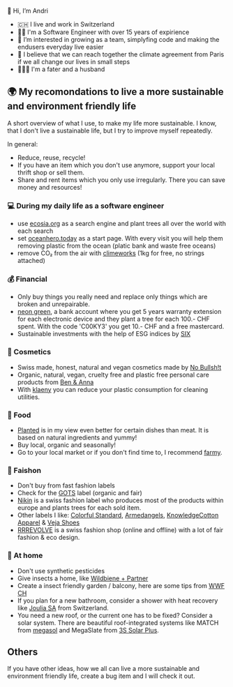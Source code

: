 👋 Hi, I’m Andri

- 🇨🇭 I live and work in Switzerland
- 👨‍💻 I'm a Software Engineer with over 15 years of expirience
- 👀 I’m interested in growing as a team, simplyfing code and making the endusers everyday live easier
- 🌱 I believe that we can reach together the climate agreement from Paris if we all change our lives in small steps
- 👨‍👩‍👧 I'm a fater and a husband

## 🌍 My recomondations to live a more sustainable and environment friendly life
A short overview of what I use, to make my life more sustainable. I know, that I don't live a sustainable life, but I try to improve myself repeatedly. 

In general:
- Reduce, reuse, recycle!
- If you have an item which you don't use anymore, support your local thrift shop or sell them.
- Share and rent items which you only use irregularly. There you can save money and resources!

### 💻 During my daily life as a software engineer
- use [ecosia.org](https://ecosia.org) as a search engine and plant trees all over the world with each search
- set [oceanhero.today](https://oceanhero.today) as a start page. With every visit you will help them removing plastic from the ocean (platic bank and waste free oceans)
- remove CO₂ from the air with [climeworks](https://climeworks.com/invitation/gqamVGqK) (1kg for free, no strings attached)

### 💰 Financial
- Only buy things you really need and replace only things which are broken and unrepairable.
- [neon green](https://www.neon-free.ch/en/neon-green), a bank account where you get 5 years warranty extension for each electronic device and they plant a tree for each 100.- CHF spent. With the code 'C00KY3' you get 10.- CHF and a free mastercard.
- Sustainable investments with the help of ESG indices by [SIX](https://www.six-group.com/en/products-services/the-swiss-stock-exchange/market-data/indices/esg-indices.html)

### 🧼 Cosmetics
- Swiss made, honest, natural and vegan cosmetics made by [No Bullsh!t](https://nobullshit.care?referral_code=98B3ppmubVnbLbWy)
- Organic, natural, vegan, cruelty free and plastic free personal care products from [Ben & Anna](https://benanna.ch)
- With [klaeny](https://klaeny.de/a/refer-a-friend/redeem/iw5vyq2mrueuymmxotgwzkloqykql6ieo97laqgp/5328) you can reduce your plastic consumption for cleaning utilities. 

### 🥘 Food
- [Planted](https://www.eatplanted.com) is in my view even better for certain dishes than meat. It is based on natural ingredients and yummy!
- Buy local, organic and seasonally!
- Go to your local market or if you don't find time to, I recommend [farmy](https://www.farmy.ch/invite/andri218?nzp).

### 👕 Faishon
- Don't buy from fast fashion labels
- Check for the [GOTS](https://global-standard.org) label (organic and fair)
- [Nikin](https://prz.io/kPAJ1RpiB) is a swiss fashion label who produces most of the products within europe and plants trees for each sold item.
- Other labels I like: [Colorful Standard](https://colorfulstandard.ch), [Armedangels](https://www.armedangels.com/), [KnowledgeCotton Apparel](https://knowledgecottonapparel.com) & [Veja Shoes](https://www.veja-store.com)
- [RRREVOLVE](https://rrrevolve.ch) is a swiss fashion shop (online and offline) with a lot of fair fashion & eco design.

### 🏡 At home
- Don't use synthetic pesticides
- Give insects a home, like [Wildbiene + Partner](https://wildbieneundpartner.ch)
- Create a insect friendly garden / balcony, here are some tips from [WWF CH](https://www.wwf.ch/de/stories/biodiversitaet-foerdern-auf-dem-balkon-und-im-garten)
- If you plan for a new bathroom, consider a shower with heat recovery like [Joulia SA](https://joulia.com) from Switzerland.
- You need a new roof, or the current one has to be fixed? Consider a solar system. There are beautiful roof-integrated systems like MATCH from [megasol](https://megasol.ch) and MegaSlate from [3S Solar Plus](https://3s-solarplus.ch).

## Others
If you have other ideas, how we all can live a more sustainable and environment friendly life, create a bug item and I will check it out.
